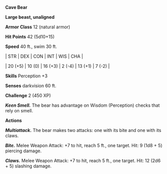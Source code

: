 **Cave Bear**

**Large beast, unaligned**

**Armor Class** 12 (natural armor)

**Hit Points** 42 (5d10+15)

**Speed** 40 ft., swim 30 ft.

|   STR   |   DEX   |   CON   |   INT   |   WIS   |   CHA   |
  
| 20 (+5) | 10 (0) | 16 (+3) | 2 (-4) | 13 (+1) | 7 (-2) |

**Skills** Perception +3

**Senses** darkvision 60 ft.

**Challenge** 2 (450 XP)

***Keen Smell.*** The bear has advantage on Wisdom (Perception) checks that rely on smell.

**Actions**

***Multiattack.*** The bear makes two attacks: one with its bite and one with its claws.

***Bite.*** Melee Weapon Attack: +7 to hit, reach 5 ft., one target. Hit: 9 (1d8 + 5) piercing damage.

***Claws.*** Melee Weapon Attack: +7 to hit, reach 5 ft., one target. Hit: 12 (2d6 + 5) slashing damage.

